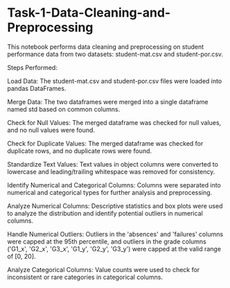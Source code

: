 # Task-1-Data-Cleaning-and-Preprocessing
This notebook performs data cleaning and preprocessing on student performance data from two datasets: student-mat.csv and student-por.csv.

Steps Performed:

Load Data: The student-mat.csv and student-por.csv files were loaded into pandas DataFrames.

Merge Data: The two dataframes were merged into a single dataframe named std based on common columns.

Check for Null Values: The merged dataframe was checked for null values, and no null values were found.

Check for Duplicate Values: The merged dataframe was checked for duplicate rows, and no duplicate rows were found.

Standardize Text Values: Text values in object columns were converted to lowercase and leading/trailing whitespace was removed for consistency.

Identify Numerical and Categorical Columns: Columns were separated into numerical and categorical types for further analysis and preprocessing.

Analyze Numerical Columns: Descriptive statistics and box plots were used to analyze the distribution and identify potential outliers in numerical columns.

Handle Numerical Outliers: Outliers in the 'absences' and 'failures' columns were capped at the 95th percentile, and outliers in the grade columns ('G1_x', 'G2_x', 'G3_x', 'G1_y', 'G2_y', 'G3_y') were capped at the valid range of [0, 20].

Analyze Categorical Columns: Value counts were used to check for inconsistent or rare categories in categorical columns.
